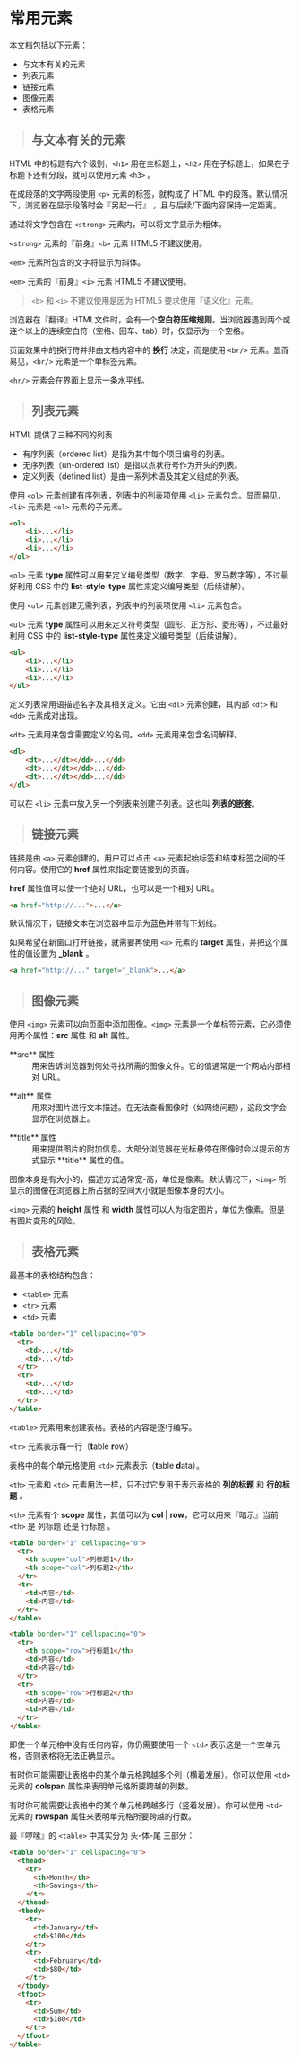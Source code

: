 # 常用元素

本文档包括以下元素：

- 与文本有关的元素
- 列表元素
- 链接元素
- 图像元素
- 表格元素

> ## 与文本有关的元素

HTML 中的标题有六个级别，`<h1>` 用在主标题上，`<h2>` 用在子标题上，如果在子标题下还有分段，就可以使用元素 `<h3>` 。

在成段落的文字两段使用 `<p>` 元素的标签，就构成了 HTML 中的段落。默认情况下，浏览器在显示段落时会『另起一行』 ，且与后续/下面内容保持一定距离。

通过将文字包含在 `<strong>` 元素内，可以将文字显示为粗体。

`<strong>` 元素的『前身』`<b>` 元素 HTML5 不建议使用。

`<em>` 元素所包含的文字将显示为斜体。

`<em>` 元素的『前身』`<i>` 元素 HTML5 不建议使用。

> `<b>` 和 `<i>` 不建议使用是因为 HTML5 要求使用『语义化』元素。

浏览器在『翻译』HTML文件时，会有一个**空白符压缩规则**。当浏览器遇到两个或连个以上的连续空白符（空格、回车、tab）时，仅显示为一个空格。

页面效果中的换行符并非由文档内容中的 **换行** 决定，而是使用 `<br/>` 元素。显而易见，`<br/>` 元素是一个单标签元素。

`<hr/>` 元素会在界面上显示一条水平线。

> ## 列表元素

HTML 提供了三种不同的列表

- 有序列表（ordered list）是指为其中每个项目编号的列表。
- 无序列表（un-ordered list）是指以点状符号作为开头的列表。
- 定义列表（defined list）是由一系列术语及其定义组成的列表。

使用 `<ol>` 元素创建有序列表，列表中的列表项使用 `<li>` 元素包含。显而易见，`<li>` 元素是 `<ol>` 元素的子元素。

```html
<ol>
    <li>...</li>
    <li>...</li>
    <li>...</li>
</ol>
```

`<ol>` 元素 **type** 属性可以用来定义编号类型（数字、字母、罗马数字等），不过最好利用 CSS 中的 **list-style-type** 属性来定义编号类型（后续讲解）。

使用 `<ul>` 元素创建无需列表，列表中的列表项使用 `<li>` 元素包含。

`<ul>` 元素 **type** 属性可以用来定义符号类型（圆形、正方形、菱形等），不过最好利用 CSS 中的 **list-style-type** 属性来定义编号类型（后续讲解）。

```html
<ul>
    <li>...</li>
    <li>...</li>
    <li>...</li>
</ul>
```

定义列表常用语描述名字及其相关定义。它由 `<dl>` 元素创建，其内部 `<dt>` 和 `<dd>` 元素成对出现。

`<dt>` 元素用来包含需要定义的名词。`<dd>` 元素用来包含名词解释。

```html
<dl>
    <dt>...</dt></dd>...</dd>
    <dt>...</dt></dd>...</dd>
    <dt>...</dt></dd>...</dd>
</dl>
```

可以在 `<li>` 元素中放入另一个列表来创建子列表。这也叫 **列表的嵌套**。

> ## 链接元素

链接是由 `<a>` 元素创建的。用户可以点击 `<a>` 元素起始标签和结束标签之间的任何内容。使用它的 **href** 属性来指定要链接到的页面。

**href** 属性值可以使一个绝对 URL，也可以是一个相对 URL。

```html
<a href="http://...">...</a>
```

默认情况下，链接文本在浏览器中显示为蓝色并带有下划线。

如果希望在新窗口打开链接，就需要再使用 `<a>` 元素的 **target** 属性，并把这个属性的值设置为 **_blank** 。

```html
<a href="http://..." target="_blank">...</a>
```

> ## 图像元素

使用 `<img>` 元素可以向页面中添加图像。`<img>` 元素是一个单标签元素，它必须使用两个属性：**src** 属性 和 **alt** 属性。

<dl>
  <dt>**src** 属性 </dt>
  <dd>用来告诉浏览器到何处寻找所需的图像文件。它的值通常是一个网站内部相对 URL。</dd>
</dl>
<dl>
  <dt>**alt** 属性</dt>
  <dd>用来对图片进行文本描述。在无法查看图像时（如网络问题），这段文字会显示在浏览器上。</dd>
</dl>
<dl>
  <dt>**title** 属性</dt>
  <dd>用来提供图片的附加信息。大部分浏览器在光标悬停在图像时会以提示的方式显示 **title** 属性的值。</dd>
</dl>

图像本身是有大小的，描述方式通常宽-高，单位是像素。默认情况下，`<img>` 所显示的图像在浏览器上所占据的空间大小就是图像本身的大小。

`<img>` 元素的 **height** 属性 和 **width** 属性可以人为指定图片，单位为像素。但是有图片变形的风险。

> ## 表格元素

最基本的表格结构包含：

- `<table>` 元素
- `<tr>` 元素
- `<td>` 元素

```html
<table border="1" cellspacing="0">
  <tr>
    <td>...</td>
    <td>...</td>
  </tr>
  <tr>
    <td>...</td>
    <td>...</td>
  </tr>
</table>
```

`<table>` 元素用来创建表格。表格的内容是逐行编写。

`<tr>` 元素表示每一行（<strong>t</strong>able <strong>r</strong>ow）

表格中的每个单元格使用 `<td>` 元素表示（<strong>t</strong>able <strong>d</strong>ata）。

`<th>` 元素和 `<td>` 元素用法一样，只不过它专用于表示表格的 **列的标题** 和 **行的标题** 。

`<th>` 元素有个 **scope** 属性，其值可以为 **col | row**，它可以用来『暗示』当前 `<th>` 是 列标题 还是 行标题 。

```html
<table border="1" cellspacing="0">
  <tr>
    <th scope="col">列标题1</th>
    <th scope="col">列标题2</th>
  </tr>
  <tr>
    <td>内容</td>
    <td>内容</td>
  </tr>
</table>
```

```html
<table border="1" cellspacing="0">
  <tr>
    <th scope="row">行标题1</th>
    <td>内容</td>
    <td>内容</td>
  </tr>
  <tr>
    <th scope="row">行标题2</th>
    <td>内容</td>
    <td>内容</td>
  </tr>
</table>
```
即使一个单元格中没有任何内容，你仍需要使用一个 `<td>` 表示这是一个空单元格，否则表格将无法正确显示。

有时你可能需要让表格中的某个单元格跨越多个列（横着发展）。你可以使用 `<td>` 元素的 **colspan** 属性来表明单元格所要跨越的列数。

有时你可能需要让表格中的某个单元格跨越多行（竖着发展）。你可以使用 `<td>` 元素的 **rowspan** 属性来表明单元格所要跨越的行数。

最『啰嗦』的 `<table>` 中其实分为 头-体-尾 三部分：

```html
<table border="1" cellspacing="0">
  <thead>
    <tr>
      <th>Month</th>
      <th>Savings</th>
    </tr>
  </thead>
  <tbody>
    <tr>
      <td>January</td>
      <td>$100</td>
    </tr>
    <tr>
      <td>February</td>
      <td>$80</td>
    </tr>
  </tbody>
  <tfoot>
    <tr>
      <td>Sum</td>
      <td>$180</td>
    </tr>
  </tfoot>
</table>
```
